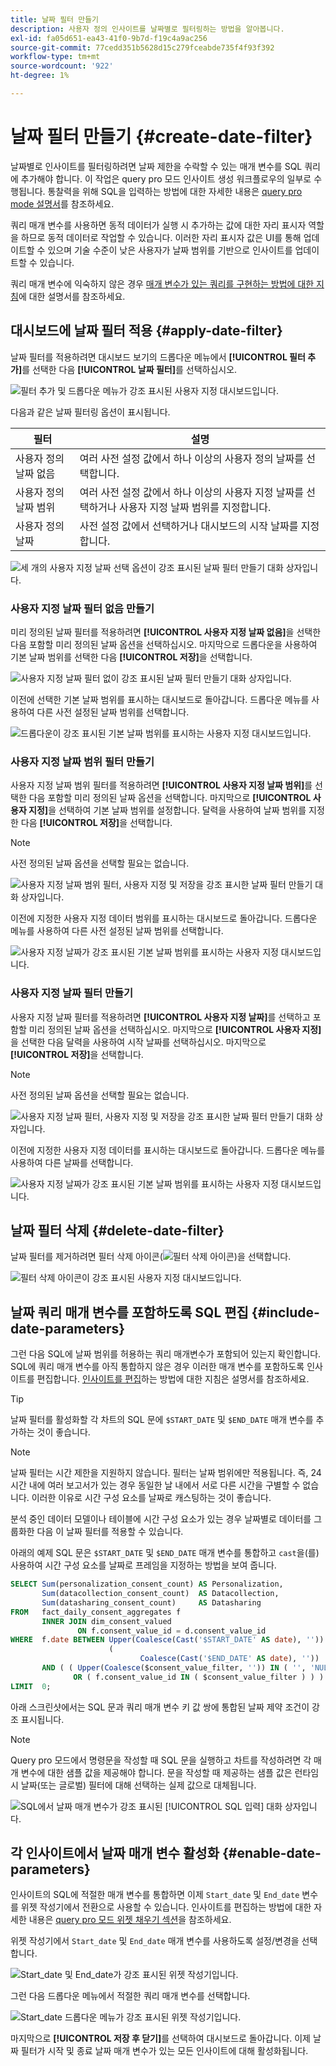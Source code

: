 ```yaml
---
title: 날짜 필터 만들기
description: 사용자 정의 인사이트를 날짜별로 필터링하는 방법을 알아봅니다.
exl-id: fa05d651-ea43-41f0-9b7d-f19c4a9ac256
source-git-commit: 77cedd351b5628d15c279fceabde735f4f93f392
workflow-type: tm+mt
source-wordcount: '922'
ht-degree: 1%

---
```


# 날짜 필터 만들기 {#create-date-filter}

날짜별로 인사이트를 필터링하려면 날짜 제한을 수락할 수 있는 매개 변수를 SQL 쿼리에 추가해야 합니다. 이 작업은 query pro 모드 인사이트 생성 워크플로우의 일부로 수행됩니다. 통찰력을 위해 SQL을 입력하는 방법에 대한 자세한 내용은 [query pro mode 설명서](#query-pro-mode)를 참조하세요.

쿼리 매개 변수를 사용하면 동적 데이터가 실행 시 추가하는 값에 대한 자리 표시자 역할을 하므로 동적 데이터로 작업할 수 있습니다. 이러한 자리 표시자 값은 UI를 통해 업데이트할 수 있으며 기술 수준이 낮은 사용자가 날짜 범위를 기반으로 인사이트를 업데이트할 수 있습니다.

쿼리 매개 변수에 익숙하지 않은 경우 [매개 변수가 있는 쿼리를 구현하는 방법에 대한 지침](../../../../query-service/ui/parameterized-queries.md)에 대한 설명서를 참조하세요.

## 대시보드에 날짜 필터 적용 {#apply-date-filter}

날짜 필터를 적용하려면 대시보드 보기의 드롭다운 메뉴에서 **[!UICONTROL 필터 추가]**&#x200B;를 선택한 다음 **[!UICONTROL 날짜 필터]**&#x200B;를 선택하십시오.

![필터 추가 및 드롭다운 메뉴가 강조 표시된 사용자 지정 대시보드입니다.](../../../images/query-pro-mode/add-filter.png)

다음과 같은 날짜 필터링 옵션이 표시됩니다.

| 필터 | 설명 |
| --- | --- |
| 사용자 정의 날짜 없음 | 여러 사전 설정 값에서 하나 이상의 사용자 정의 날짜를 선택합니다. |
| 사용자 정의 날짜 범위 | 여러 사전 설정 값에서 하나 이상의 사용자 지정 날짜를 선택하거나 사용자 지정 날짜 범위를 지정합니다. |
| 사용자 정의 날짜 | 사전 설정 값에서 선택하거나 대시보드의 시작 날짜를 지정합니다. |

![세 개의 사용자 지정 날짜 선택 옵션이 강조 표시된 날짜 필터 만들기 대화 상자입니다.](../../../images/query-pro-mode/create-date-filter.png)

### 사용자 지정 날짜 필터 없음 만들기

미리 정의된 날짜 필터를 적용하려면 **[!UICONTROL 사용자 지정 날짜 없음]**&#x200B;을 선택한 다음 포함할 미리 정의된 날짜 옵션을 선택하십시오. 마지막으로 드롭다운을 사용하여 기본 날짜 범위를 선택한 다음 **[!UICONTROL 저장]**&#x200B;을 선택합니다.

![사용자 지정 날짜 필터 없이 강조 표시된 날짜 필터 만들기 대화 상자입니다.](../../../images/query-pro-mode/no-custom-date-filter.png)

이전에 선택한 기본 날짜 범위를 표시하는 대시보드로 돌아갑니다. 드롭다운 메뉴를 사용하여 다른 사전 설정된 날짜 범위를 선택합니다.

![드롭다운이 강조 표시된 기본 날짜 범위를 표시하는 사용자 지정 대시보드입니다.](../../../images/query-pro-mode/no-custom-date-filter-results.png)

### 사용자 지정 날짜 범위 필터 만들기

사용자 지정 날짜 범위 필터를 적용하려면 **[!UICONTROL 사용자 지정 날짜 범위]**&#x200B;를 선택한 다음 포함할 미리 정의된 날짜 옵션을 선택합니다. 마지막으로 **[!UICONTROL 사용자 지정]**&#x200B;을 선택하여 기본 날짜 범위를 설정합니다. 달력을 사용하여 날짜 범위를 지정한 다음 **[!UICONTROL 저장]**&#x200B;을 선택합니다.

>[!NOTE]
>
>사전 정의된 날짜 옵션을 선택할 필요는 없습니다.

![사용자 지정 날짜 범위 필터, 사용자 지정 및 저장을 강조 표시한 날짜 필터 만들기 대화 상자입니다.](../../../images/query-pro-mode/custom-date-range-filter.png)

이전에 지정한 사용자 지정 데이터 범위를 표시하는 대시보드로 돌아갑니다. 드롭다운 메뉴를 사용하여 다른 사전 설정된 날짜 범위를 선택합니다.

![사용자 지정 날짜가 강조 표시된 기본 날짜 범위를 표시하는 사용자 지정 대시보드입니다.](../../../images/query-pro-mode/custom-date-range-filter-results.png)

### 사용자 지정 날짜 필터 만들기

사용자 지정 날짜 필터를 적용하려면 **[!UICONTROL 사용자 지정 날짜]**&#x200B;를 선택하고 포함할 미리 정의된 날짜 옵션을 선택하십시오. 마지막으로 **[!UICONTROL 사용자 지정]**&#x200B;을 선택한 다음 달력을 사용하여 시작 날짜를 선택하십시오. 마지막으로 **[!UICONTROL 저장]**&#x200B;을 선택합니다.

>[!NOTE]
>
>사전 정의된 날짜 옵션을 선택할 필요는 없습니다.

![사용자 지정 날짜 필터, 사용자 지정 및 저장을 강조 표시한 날짜 필터 만들기 대화 상자입니다.](../../../images/query-pro-mode/custom-date-filter.png)

이전에 지정한 사용자 지정 데이터를 표시하는 대시보드로 돌아갑니다. 드롭다운 메뉴를 사용하여 다른 날짜를 선택합니다.

![사용자 지정 날짜가 강조 표시된 기본 날짜 범위를 표시하는 사용자 지정 대시보드입니다.](../../../images/query-pro-mode/custom-date-filter-results.png)

## 날짜 필터 삭제 {#delete-date-filter}

날짜 필터를 제거하려면 필터 삭제 아이콘(![필터 삭제 아이콘](/help/images/icons/filter-delete.png))을 선택합니다.

![필터 삭제 아이콘이 강조 표시된 사용자 지정 대시보드입니다.](../../../images/query-pro-mode/delete-date-filter.png)

## 날짜 쿼리 매개 변수를 포함하도록 SQL 편집 {#include-date-parameters}

그런 다음 SQL에 날짜 범위를 허용하는 쿼리 매개변수가 포함되어 있는지 확인합니다. SQL에 쿼리 매개 변수를 아직 통합하지 않은 경우 이러한 매개 변수를 포함하도록 인사이트를 편집합니다. [인사이트를 편집](../overview.md#edit)하는 방법에 대한 지침은 설명서를 참조하세요.

>[!TIP]
>
>날짜 필터를 활성화할 각 차트의 SQL 문에 `$START_DATE` 및 `$END_DATE` 매개 변수를 추가하는 것이 좋습니다.

>[!NOTE]
>
>날짜 필터는 시간 제한을 지원하지 않습니다. 필터는 날짜 범위에만 적용됩니다. 즉, 24시간 내에 여러 보고서가 있는 경우 동일한 날 내에서 서로 다른 시간을 구별할 수 없습니다. 이러한 이유로 시간 구성 요소를 날짜로 캐스팅하는 것이 좋습니다.

분석 중인 데이터 모델이나 테이블에 시간 구성 요소가 있는 경우 날짜별로 데이터를 그룹화한 다음 이 날짜 필터를 적용할 수 있습니다.

아래의 예제 SQL 문은 `$START_DATE` 및 `$END_DATE` 매개 변수를 통합하고 `cast`을(를) 사용하여 시간 구성 요소를 날짜로 프레임을 지정하는 방법을 보여 줍니다.

```sql
SELECT Sum(personalization_consent_count) AS Personalization,
       Sum(datacollection_consent_count)  AS Datacollection,
       Sum(datasharing_consent_count)     AS Datasharing
FROM   fact_daily_consent_aggregates f
       INNER JOIN dim_consent_valued
               ON f.consent_value_id = d.consent_value_id
WHERE  f.date BETWEEN Upper(Coalesce(Cast('$START_DATE' AS date), '')) AND Upper
                      (
                             Coalesce(Cast('$END_DATE' AS date), ''))
       AND ( ( Upper(Coalesce($consent_value_filter, '')) IN ( '', 'NULL' ) )
              OR ( f.consent_value_id IN ( $consent_value_filter ) ) )
LIMIT  0; 
```

아래 스크린샷에서는 SQL 문과 쿼리 매개 변수 키 값 쌍에 통합된 날짜 제약 조건이 강조 표시됩니다.

>[!NOTE]
>
>Query pro 모드에서 명령문을 작성할 때 SQL 문을 실행하고 차트를 작성하려면 각 매개 변수에 대한 샘플 값을 제공해야 합니다. 문을 작성할 때 제공하는 샘플 값은 런타임 시 날짜(또는 글로벌) 필터에 대해 선택하는 실제 값으로 대체됩니다.

![SQL에서 날짜 매개 변수가 강조 표시된 [!UICONTROL SQL 입력] 대화 상자입니다.](../../../images/sql-insights/sql-date-parameters.png)

## 각 인사이트에서 날짜 매개 변수 활성화 {#enable-date-parameters}

인사이트의 SQL에 적절한 매개 변수를 통합하면 이제 `Start_date` 및 `End_date` 변수를 위젯 작성기에서 전환으로 사용할 수 있습니다. 인사이트를 편집하는 방법에 대한 자세한 내용은 [query pro 모드 위젯 채우기 섹션](#populate-widget)을 참조하세요.

위젯 작성기에서 `Start_date` 및 `End_date` 매개 변수를 사용하도록 설정/변경을 선택합니다.

![Start_date 및 End_date가 강조 표시된 위젯 작성기입니다.](../../../images/sql-insights/widget-composer-date-filter-toggles.png)

그런 다음 드롭다운 메뉴에서 적절한 쿼리 매개 변수를 선택합니다.

![Start_date 드롭다운 메뉴가 강조 표시된 위젯 작성기입니다.](../../../images/sql-insights/widget-composer-date-filter-dropdown.png)

마지막으로 **[!UICONTROL 저장 후 닫기]**&#x200B;를 선택하여 대시보드로 돌아갑니다. 이제 날짜 필터가 시작 및 종료 날짜 매개 변수가 있는 모든 인사이트에 대해 활성화됩니다.
